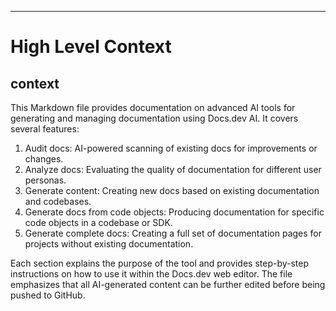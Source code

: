 

  ---
# High Level Context
## context
This Markdown file provides documentation on advanced AI tools for generating and managing documentation using Docs.dev AI. It covers several features:

1. Audit docs: AI-powered scanning of existing docs for improvements or changes.
2. Analyze docs: Evaluating the quality of documentation for different user personas.
3. Generate content: Creating new docs based on existing documentation and codebases.
4. Generate docs from code objects: Producing documentation for specific code objects in a codebase or SDK.
5. Generate complete docs: Creating a full set of documentation pages for projects without existing documentation.

Each section explains the purpose of the tool and provides step-by-step instructions on how to use it within the Docs.dev web editor. The file emphasizes that all AI-generated content can be further edited before being pushed to GitHub.

  